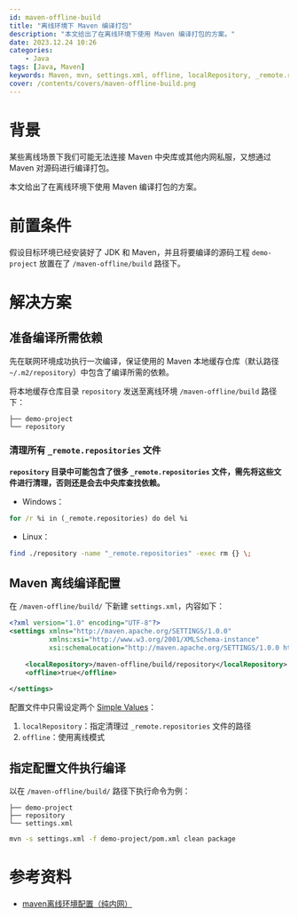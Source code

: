 ```yaml
---
id: maven-offline-build
title: "离线环境下 Maven 编译打包"
description: "本文给出了在离线环境下使用 Maven 编译打包的方案。"
date: 2023.12.24 10:26
categories:
    - Java
tags: [Java, Maven]
keywords: Maven, mvn, settings.xml, offline, localRepository, _remote.repositories
cover: /contents/covers/maven-offline-build.png
---
```


背景
===

某些离线场景下我们可能无法连接 Maven 中央库或其他内网私服，又想通过 Maven 对源码进行编译打包。

本文给出了在离线环境下使用 Maven 编译打包的方案。


前置条件
=======

假设目标环境已经安装好了 JDK 和 Maven，并且将要编译的源码工程 `demo-project` 放置在了 `/maven-offline/build` 路径下。 


解决方案
=======

准备编译所需依赖
-------------

先在联网环境成功执行一次编译，保证使用的 Maven 本地缓存仓库（默认路径 `~/.m2/repository`）中包含了编译所需的依赖。

将本地缓存仓库目录 `repository` 发送至离线环境 `/maven-offline/build` 路径下：

```text
├── demo-project
└── repository
```

### 清理所有 `_remote.repositories` 文件

**`repository` 目录中可能包含了很多 `_remote.repositories` 文件，需先将这些文件进行清理，否则还是会去中央库查找依赖。**

- Windows：

```cmd
for /r %i in (_remote.repositories) do del %i
```

- Linux：

```bash
find ./repository -name "_remote.repositories" -exec rm {} \;
```

Maven 离线编译配置
----------------

在 `/maven-offline/build/` 下新建 `settings.xml`，内容如下：

```xml
<?xml version="1.0" encoding="UTF-8"?>
<settings xmlns="http://maven.apache.org/SETTINGS/1.0.0"
          xmlns:xsi="http://www.w3.org/2001/XMLSchema-instance"
          xsi:schemaLocation="http://maven.apache.org/SETTINGS/1.0.0 http://maven.apache.org/xsd/settings-1.0.0.xsd">
    
    <localRepository>/maven-offline/build/repository</localRepository>
    <offline>true</offline>
    
</settings>
```

配置文件中只需设定两个 [Simple Values](https://maven.apache.org/settings.html#simple-values)：
1. `localRepository`：指定清理过 `_remote.repositories` 文件的路径
1. `offline`：使用离线模式

指定配置文件执行编译
-----------------

以在 `/maven-offline/build/` 路径下执行命令为例：

```text
├── demo-project
├── repository
└── settings.xml
```

```bash
mvn -s settings.xml -f demo-project/pom.xml clean package
```

参考资料
=======

- [maven离线环境配置（纯内网）](https://blog.csdn.net/Remember_Z/article/details/119523295)